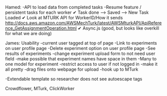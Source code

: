 Hamed:
-API to load data from completed tasks
-Resume feature / persistent tasks for each worker
✔ Task done --> Saved --> New Task Loaded 
✔ Look at MTURK API for WorkerID/How it sends 
http://docs.aws.amazon.com/AWSMechTurk/latest/AWSMturkAPI/ApiReference_GetAssignmentOperation.html
✔ Async.js (good, but looks like overkill for what we are doing)

James:
Usability 
-current user tagged at top of page
-Link to experiments on user profile page
-Delete experiment option on user profile page
-See results of experiments
-change experiment upload form to not need user field
-make possible that experiment names have space in them
-Many to one model for experiment
-restrict access to user if not logged in
-make it all pretty
-drag files onto webpage for upload
-hook up to MTurk

-Extendable template so researcher does not see autoescape tags


Crowdflower, MTurk, ClickWorker
